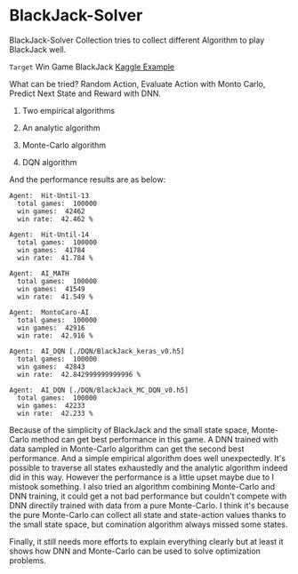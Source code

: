 # BlackJack-Solver
BlackJack-Solver Collection tries to collect different Algorithm to play BlackJack well.

`Target` Win Game BlackJack    [Kaggle Example](https://www.kaggle.com/learn-forum/58735#latest-348767])

What can be tried? Random Action, Evaluate Action with Monto Carlo, Predict Next State and Reward with DNN.

1. Two empirical algorithms

2. An analytic algorithm

3. Monte-Carlo algorithm

4. DQN algorithm

And the performance results are as below:

```
Agent:  Hit-Until-13
  total games:  100000
  win games:  42462
  win rate:  42.462 %

Agent:  Hit-Until-14
  total games:  100000
  win games:  41784
  win rate:  41.784 %

Agent:  AI_MATH
  total games:  100000
  win games:  41549
  win rate:  41.549 %

Agent:  MontoCaro-AI
  total games:  100000
  win games:  42916
  win rate:  42.916 %

Agent:  AI_DQN [./DQN/BlackJack_keras_v0.h5]
  total games:  100000
  win games:  42843
  win rate:  42.842999999999996 %

Agent:  AI_DQN [./DQN/BlackJack_MC_DQN_v0.h5]
  total games:  100000
  win games:  42233
  win rate:  42.233 %

```

Because of the simplicity of BlackJack and the small state space, Monte-Carlo method can get best performance
in this game. A DNN trained with data sampled in Monte-Carlo algorithm can get the second best performance. And a simple
empirical algorithm does well unexpectedly. It's possible to traverse all states exhaustedly and the analytic algorithm
 indeed did in this way. However the performance is a little upset maybe due to I mistook something. I also tried an algorithm
 combining Monte-Carlo and DNN training, it could get a not bad performance but couldn't compete with DNN directily trained
 with data from a pure Monte-Carlo. I think it's because the pure Monte-Carlo can collect all state and state-action values
 thanks to the small state space, but comination algorithm always missed some states.  

 Finally, it still needs more efforts to explain everything clearly but at least it shows how DNN and Monte-Carlo can be used
 to solve optimization problems.
